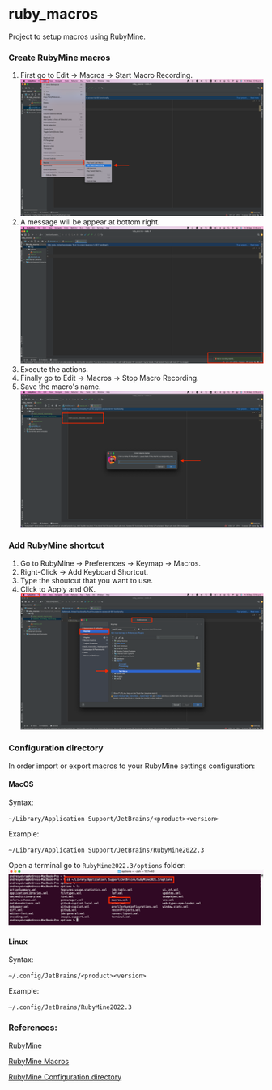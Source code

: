 # ruby_macros
Project to setup macros using RubyMine. 


### Create RubyMine macros

1. First go to Edit -> Macros -> Start Macro Recording.
   ![start record macro](img/start_record_macro.png)
2. A message will be appear at bottom right.
   ![started recording macro](img/started_recording_macro.png)
3. Execute the actions.
4. Finally go to Edit -> Macros -> Stop Macro Recording.
5. Save the macro's name.
   ![action macros](img/action_macros.png)

### Add RubyMine shortcut

1. Go to RubyMine -> Preferences -> Keymap -> Macros.
2. Right-Click -> Add Keyboard Shortcut.
3. Type the shoutcut that you want to use. 
4. Click to Apply and OK.
   ![add shourtcut](img/add_shourtcut.png)


### Configuration directory
In order import or export macros to your RubyMine settings configuration:

#### MacOS

Syntax: 

`~/Library/Application Support/JetBrains/<product><version>`

Example: 

`~/Library/Application Support/JetBrains/RubyMine2022.3`

Open a terminal go to `RubyMine2022.3/options` folder: 
![terminal mac](img/terminal_mac.png)

#### Linux
Syntax:

`~/.config/JetBrains/<product><version>`

Example:

`~/.config/JetBrains/RubyMine2022.3`


### References:
[RubyMine](https://www.jetbrains.com/ruby/)

[RubyMine Macros](https://www.jetbrains.com/help/ruby/using-macros-in-the-editor.html)

[RubyMine Configuration directory](https://www.jetbrains.com/help/ruby/directories-used-by-the-ide-to-store-settings-caches-plugins-and-logs.html#config-directory)